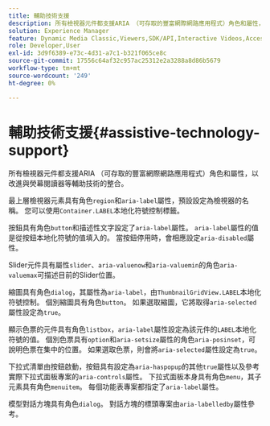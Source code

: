 ```yaml
---
title: 輔助技術支援
description: 所有檢視器元件都支援ARIA （可存取的豐富網際網路應用程式）角色和屬性，以改進與熒幕閱讀器等輔助技術的整合。
solution: Experience Manager
feature: Dynamic Media Classic,Viewers,SDK/API,Interactive Videos,Accessibility
role: Developer,User
exl-id: 3d9f6389-e73c-4d31-a7c1-b321f065ce8c
source-git-commit: 17556c64af32c957ac25312e2a3288a8d86b5679
workflow-type: tm+mt
source-wordcount: '249'
ht-degree: 0%

---
```


# 輔助技術支援{#assistive-technology-support}

所有檢視器元件都支援ARIA （可存取的豐富網際網路應用程式）角色和屬性，以改進與熒幕閱讀器等輔助技術的整合。

最上層檢視器元素具有角色`region`和`aria-label`屬性，預設設定為檢視器的名稱。 您可以使用`Container.LABEL`本地化符號控制標籤。

按鈕具有角色`button`和描述性文字設定了`aria-label`屬性。 `aria-label`屬性的值是從按鈕本地化符號的值填入的。 當按鈕停用時，會相應設定`aria-disabled`屬性。

Slider元件具有屬性`slider`、`aria-valuenow`和`aria-valuemin`的角色`aria-valuemax`可描述目前的Slider位置。

縮圖具有角色`dialog`，其屬性為`aria-label`，由`ThumbnailGridView.LABEL`本地化符號控制。 個別縮圖具有角色`button`。 如果選取縮圖，它將取得`aria-selected`屬性設定為`true`。

顯示色票的元件具有角色`listbox`，`aria-label`屬性設定為該元件的`LABEL`本地化符號的值。 個別色票具有`option`和`aria-setsize`屬性的角色`aria-posinset`，可說明色票在集中的位置。 如果選取色票，則會將`aria-selected`屬性設定為`true`。

下拉式清單由按鈕啟動，按鈕具有設定為`aria-haspopup`的其他`true`屬性以及參考實際下拉式面板專案的`aria-controls`屬性。 下拉式面板本身具有角色`menu`，其子元素具有角色`menuitem`。 每個功能表專案都指定了`aria-label`屬性。

模型對話方塊具有角色`dialog`。 對話方塊的標頭專案由`aria-labelledby`屬性參考。

